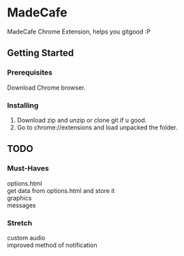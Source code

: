 # MadeCafe
MadeCafe Chrome Extension, helps you gitgood :P

## Getting Started
### Prerequisites
Download Chrome browser.
### Installing
1) Download zip and unzip or clone git if u good.  
2) Go to chrome://extensions and load unpacked the folder.

## TODO
### Must-Haves
options.html  
get data from options.html and store it  
graphics  
messages  

### Stretch
custom audio  
improved method of notification  
